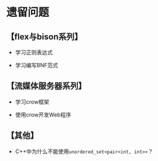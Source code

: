 # 遗留问题

## 【flex与bison系列】
- 学习正则表达式

- 学习编写BNF范式

## 【流媒体服务器系列】
- 学习crow框架

- 使用crow开发Web程序

## 【其他】
- C++中为什么不能使用`unordered_set<pair<int, int>>`？



